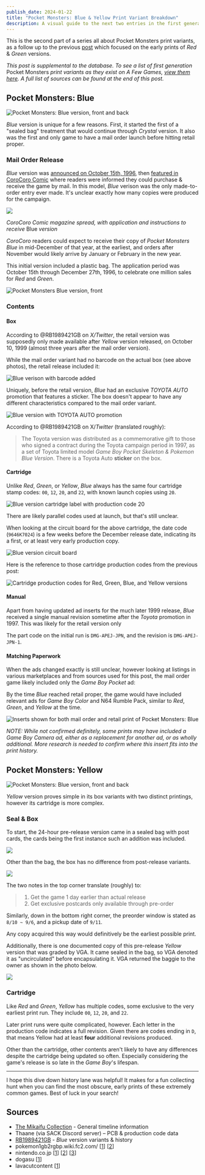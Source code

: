 ```yaml
---
publish_date: 2024-01-22
title: "Pocket Monsters: Blue & Yellow Print Variant Breakdown"
description: A visual guide to the next two entries in the first generation of Pokemon
---
```

This is the second part of a series all about Pocket Monsters print variants, as a follow up to the previous [post](https://www.afew.games/essays/pocket-monsters-red-green-early-print-breakdown) which focused on the early prints of *Red* & *Green* versions.

*This post is supplemental to the database. To see a list of first generation* Pocket Monsters *print variants as they exist on A Few Games, [view them here](https://www.afew.games/?search=pocket+monsters&platform=game+boy). A full list of sources can be found at the end of this post.*

## Pocket Monsters: Blue

![Pocket Monsters: Blue version, front and back](/uploads/blue-hero.jpg)

*Blue* version is unique for a few reasons. First, it started the first of a "sealed bag" treatment that would continue through *Crystal* version. It also was the first and only game to have a mail order launch before hitting retail proper.

### Mail Order Release

*Blue* version was [announced on October 15th, 1996](https://bulbapedia.bulbagarden.net/wiki/Pok%C3%A9mon_Blue_Version_(Japanese)), then [featured in CoroCoro Comic](https://lavacutcontent.com/corocoro-comic-pokemon-blue/) where readers were informed they could purchase & receive the game by mail. In this model, *Blue* verison was the only made-to-order entry ever made. It's unclear exactly how many copies were produced for the campaign.

![](/uploads/corocoro-blue-version-application.png)

*CoroCoro Comic magazine spread, with application and instructions to receive* Blue *version*

*CoroCoro* readers could expect to receive their copy of *Pocket Monsters Blue* in mid-December of that year, at the earliest, and orders after November would likely arrive by January or February in the new year.

This initial version included a plastic bag. The application period was October 15th through December 27th, 1996, to celebrate one million sales for *Red* and *Green*.

![Pocket Monsters Blue version, front](/uploads/0974ad5b-68c4-41ee-abdb-89a2d7bdba19.jpeg)

### Contents

#### Box

According to @RB1989421GB on *X/Twitter*, the retail version was supposedly only made available after *Yellow* version released, on October 10, 1999 (almost three years after the mail order version).

While the mail order variant had no barcode on the actual box (see above photos), the retail release included it:

![Blue verison with barcode added](/uploads/screenshot-2024-01-07-at-3.24.05-pm.png)

Uniquely, before the retail version, *Blue* had an exclusive *TOYOTA AUTO* promotion that features a sticker. The box doesn't appear to have any different characteristics compared to the mail order variant.

![Blue version with TOYOTA AUTO promotion](/uploads/screenshot-2024-01-08-at-8.58.26-pm.png)

According to @RB1989421GB on X/*Twitter* (translated roughly):

> The Toyota version was distributed as a commemorative gift to those who signed a contract during the Toyota campaign period in 1997, as a set of Toyota limited model *Game Boy Pocket Skeleton & Pokemon Blue Version*. There is a Toyota Auto **sticker** on the box.

#### Cartridge

Unlike *Red*, *Green*, or *Yellow*, *Blue* always has the same four cartridge stamp codes: `00`, `12`, `20`, and `22`, with known launch copies using `20`.

![Blue version cartridge label with production code 20](/uploads/blue-20-cart.png)

There are likely parallel codes used at launch, but that's still unclear.

When looking at the circuit board for the above cartridge, the date code (`9646K7024`) is a few weeks before the December release date, indicating its a first, or at least very early production copy.

![Blue version circuit board](/uploads/blue-20.jpeg)

Here is the reference to those cartridge production codes from the previous post:

![Cartridge production codes for Red, Green, Blue, and Yellow versions](/uploads/cart-code-table.png)

#### Manual

Apart from having updated ad inserts for the much later 1999 release, *Blue* received a single manual revision sometime after the *Toyota* promotion in 1997. This was likely for the retail version only

The part code on the initial run is `DMG-APEJ-JPN`, and the revision is `DMG-APEJ-JPN-1`.

#### Matching Paperwork

When the ads changed exactly is still unclear, however looking at listings in various marketplaces and from sources used for this post, the mail order game likely included only the *Game Boy Pocket* ad:



By the time *Blue* reached retail proper, the game would have included relevant ads for *Game Boy Color* and N64 Rumble Pack, similar to *Red*, *Green*, and *Yellow* at the time.

![Inserts shown for both mail order and retail print of Pocket Monsters: Blue](/uploads/blue-version-retail-contents.jpeg)

*NOTE: While not confirmed definitely, some prints may have included a Game Boy Camera ad, either as a replacement for another ad, or as wholly additional. More research is needed to confirm where this insert fits into the print history.*

## Pocket Monsters: Yellow

![Pocket Monsters: Blue version, front and back](/uploads/yellow-hero.jpg)

*Yellow* version proves simple in its box variants with two distinct printings, however its cartridge is more complex.

### Seal & Box

To start, the 24-hour pre-release version came in a sealed bag with post cards, the cards being the first instance such an addition was included.

![](/uploads/46276c27-3572-46cb-9c11-29c43bd56f03.jpeg)

Other than the bag, the box has no difference from post-release variants.

![](/uploads/878278c8-95bc-4a0c-b73d-d5e536166372.jpeg)

The two notes in the top corner translate (roughly) to:

> 1. Get the game 1 day earlier than actual release
> 2. Get exclusive postcards only available through pre-order

Similarly, down in the bottom right corner, the preorder window is stated as `8/10 ~ 9/6`, and a pickup date of `9/11`. 

Any copy acquired this way would definitively be the earliest possible print. 

A﻿dditionally, there is one documented copy of this pre-release *Yellow* version that was graded by VGA. It came sealed in the bag, so VGA denoted it as "uncirculated" before encapsulating it. VGA returned the baggie to the owner as shown in the photo below.

![](/uploads/img_2187.jpeg)

### Cartridge

Like *Red* and *Green*, *Yellow* has multiple codes, some exclusive to the very earliest print run. They include `00`, `12`, `20`, and `22`.

Later print runs were quite complicated, however. Each letter in the production code indicates a full revision. Given there are codes ending in `D`, that means Yellow had at least **four** additional revisions produced.

Other than the cartridge, other contents aren't likely to have any differences despite the cartridge being updated so often. Especially considering the game's release is so late in the *Game Boy*'s lifespan.

- - -

I hope this dive down history lane was helpful! It makes for a fun collecting hunt when you can find the most obscure, early prints of these extremely common games. Best of luck in your search!

## Sources

* [The Mikaifu Collection](https://www.instagram.com/mikaifucollection/) - General timeline information
* Thaane (via SACK Discord server) – PCB & production code data
* [RB1989421GB](https://twitter.com/RB1989421GB) - *Blue* version variants & history
* pokemon1gb2rgbp.wiki.fc2.com/ [[1](https://pokemon1gb2rgbp.wiki.fc2.com/)] [[2](https://pokemon1gb2rgbp.wiki.fc2.com/wiki/初期版・後期版の違い)]
* nintendo.co.jp [[1](https://www.nintendo.co.jp/n02/dmg/apajapbj/index.html)] [[2](https://www.nintendo.co.jp/n02/dmg/apej/index.html)] [[3](https://www.nintendo.co.jp/n02/dmg/apsj/index.html)]
* dogasu [[1](https://dogasu.bulbagarden.net/features/pokemon_in_1996.html)]
* lavacutcontent [[1](https://lavacutcontent.com/corocoro-comic-pokemon-blue/)]